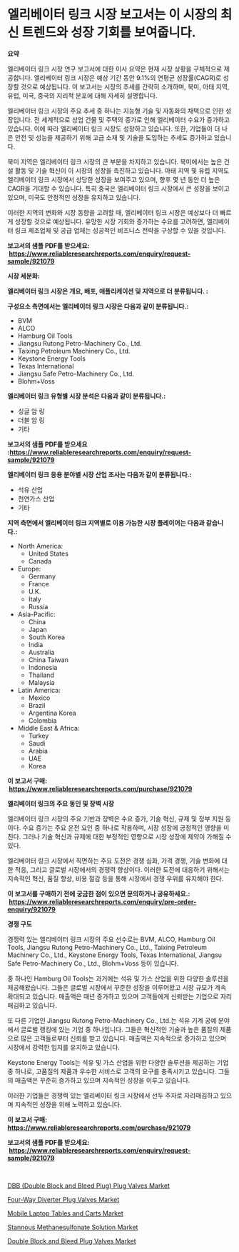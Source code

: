 <p><h1>엘리베이터 링크 시장 보고서는 이 시장의 최신 트렌드와 성장 기회를 보여줍니다.</h1></p><p><strong>요약</strong></p>
<p><p>엘리베이터 링크 시장 연구 보고서에 대한 이사 요약은 현재 시장 상황을 구체적으로 제공합니다. 엘리베이터 링크 시장은 예상 기간 동안 9.1%의 연평균 성장률(CAGR)로 성장할 것으로 예상됩니다. 이 보고서는 시장의 추세를 간략히 소개하며, 북미, 아태 지역, 유럽, 미국, 중국의 지리적 분포에 대해 자세히 설명합니다.</p><p>엘리베이터 링크 시장의 주요 추세 중 하나는 지능형 기술 및 자동화의 채택으로 인한 성장입니다. 전 세계적으로 상업 건물 및 주택의 증가로 인해 엘리베이터 수요가 증가하고 있습니다. 이에 따라 엘리베이터 링크 시장도 성장하고 있습니다. 또한, 기업들이 더 나은 안전 및 성능을 제공하기 위해 고급 소재 및 기술을 도입하는 추세도 증가하고 있습니다.</p><p>북미 지역은 엘리베이터 링크 시장의 큰 부분을 차지하고 있습니다. 북미에서는 높은 건설 활동 및 기술 혁신이 이 시장의 성장을 촉진하고 있습니다. 아태 지역 및 유럽 지역도 엘리베이터 링크 시장에서 상당한 성장을 보여주고 있으며, 향후 몇 년 동안 더 높은 CAGR을 기대할 수 있습니다. 특히 중국은 엘리베이터 링크 시장에서 큰 성장을 보이고 있으며, 미국도 안정적인 성장을 유지하고 있습니다.</p><p>이러한 지역의 변화와 시장 동향을 고려할 때, 엘리베이터 링크 시장은 예상보다 더 빠르게 성장할 것으로 예상됩니다. 유망한 시장 기회와 증가하는 수요를 고려하면, 엘리베이터 링크 제조업체 및 공급 업체는 성공적인 비즈니스 전략을 구상할 수 있을 것입니다.</p></p>
<p><strong>보고서의 샘플 PDF를 받으세요: &nbsp;<a href="https://www.reliableresearchreports.com/enquiry/request-sample/921079">https://www.reliableresearchreports.com/enquiry/request-sample/921079</a></strong></p>
<p><strong>시장 세분화:</strong></p>
<p><strong> 엘리베이터 링크 시장은 개요, 배포, 애플리케이션 및 지역으로 더 분류됩니다. :</strong></p>
<p><strong>구성요소 측면에서는 엘리베이터 링크 시장은 다음과 같이 분류됩니다.:</strong></p>
<p><ul><li>BVM</li><li>ALCO</li><li>Hamburg Oil Tools</li><li>Jiangsu Rutong Petro-Machinery Co., Ltd.</li><li>Taixing Petroleum Machinery Co., Ltd.</li><li>Keystone Energy Tools</li><li>Texas International</li><li>Jiangsu Safe Petro-Machinery Co., Ltd.</li><li>Blohm+Voss</li></ul></p>
<p><strong> 엘리베이터 링크 유형별 시장 분석은 다음과 같이 분류됩니다.:</strong></p>
<p><ul><li>싱글 암 링</li><li>더블 암 링</li><li>기타</li></ul></p>
<p><strong>보고서의 샘플 PDF를 받으세요 :<a href="https://www.reliableresearchreports.com/enquiry/request-sample/921079">https://www.reliableresearchreports.com/enquiry/request-sample/921079</a></strong></p>
<p><strong> 엘리베이터 링크 응용 분야별 시장 산업 조사는 다음과 같이 분류됩니다.:</strong></p>
<p><ul><li>석유 산업</li><li>천연가스 산업</li><li>기타</li></ul></p>
<p><strong>지역 측면에서 엘리베이터 링크 지역별로 이용 가능한 시장 플레이어는 다음과 같습니다.:</strong></p>
<p><ul>
    <li>
        North America:
        <ul>
            <li>United States</li>
            <li>Canada</li>
        </ul>
    </li>
    <li>
        Europe:
        <ul>
            <li>Germany</li>
            <li>France</li>
            <li>U.K.</li>
            <li>Italy</li>
            <li>Russia</li>
        </ul>
    </li>
    <li>
        Asia-Pacific:
        <ul>
            <li>China</li>
            <li>Japan</li>
            <li>South Korea</li>
            <li>India</li>
            <li>Australia</li>
            <li>China Taiwan</li>
            <li>Indonesia</li>
            <li>Thailand</li>
            <li>Malaysia</li>
        </ul>
    </li>
    <li>
        Latin America:
        <ul>
            <li>Mexico</li>
            <li>Brazil</li>
            <li>Argentina Korea</li>
            <li>Colombia</li>
        </ul>
    </li>
    <li>
        Middle East & Africa:
        <ul>
            <li>Turkey</li>
            <li>Saudi</li>
            <li>Arabia</li>
            <li>UAE</li>
            <li>Korea</li>
        </ul>
    </li>
    </ul></p>
<p><strong>이 보고서 구매: &nbsp;<a href="https://www.reliableresearchreports.com/purchase/921079">https://www.reliableresearchreports.com/purchase/921079</a></strong></p>
<p><strong>엘리베이터 링크의 주요 동인 및 장벽 시장</strong></p>
<p><p>엘리베이터 링크 시장의 주요 기반과 장벽은 수요 증가, 기술 혁신, 규제 및 정부 지원 등이다. 수요 증가는 주요 운전 요인 중 하나로 작용하며, 시장 성장에 긍정적인 영향을 미친다. 그러나 기술 혁신과 규제에 대한 부정적인 영향으로 시장 성장에 제약이 가해질 수 있다.</p><p>엘리베이터 링크 시장에서 직면하는 주요 도전은 경쟁 심화, 가격 경쟁, 기술 변화에 대한 적응, 그리고 글로벌 시장에서의 경쟁력 향상이다. 이러한 도전에 대응하기 위해서는 지속적인 혁신, 품질 향상, 비용 절감 등을 통해 시장에서 경쟁 우위를 유지해야 한다.</p></p>
<p><strong>이 보고서를 구매하기 전에 궁금한 점이 있으면 문의하거나 공유하세요.: &nbsp;<a href="https://www.reliableresearchreports.com/enquiry/pre-order-enquiry/921079">https://www.reliableresearchreports.com/enquiry/pre-order-enquiry/921079</a></strong></p>
<p><strong>경쟁 구도</strong></p>
<p><p>경쟁력 있는 엘리베이터 링크 시장의 주요 선수로는 BVM, ALCO, Hamburg Oil Tools, Jiangsu Rutong Petro-Machinery Co., Ltd., Taixing Petroleum Machinery Co., Ltd., Keystone Energy Tools, Texas International, Jiangsu Safe Petro-Machinery Co., Ltd., Blohm+Voss 등이 있습니다.</p><p>중 하나인 Hamburg Oil Tools는 과거에는 석유 및 가스 산업을 위한 다양한 솔루션을 제공해왔습니다. 그들은 글로벌 시장에서 꾸준한 성장을 이루어왔고 시장 규모가 계속 확대되고 있습니다. 매출액은 매년 증가하고 있으며 고객들에게 신뢰받는 기업으로 자리매김하고 있습니다.</p><p>또 다른 기업인 Jiangsu Rutong Petro-Machinery Co., Ltd.는 석유 기계 공예 분야에서 글로벌 랭킹에 있는 기업 중 하나입니다. 그들은 혁신적인 기술과 높은 품질의 제품으로 많은 고객들로부터 신뢰를 받고 있습니다. 매출액은 지속적으로 증가하고 있으며 시장에서 강력한 입지를 유지하고 있습니다.</p><p>Keystone Energy Tools는 석유 및 가스 산업을 위한 다양한 솔루션을 제공하는 기업 중 하나로, 고품질의 제품과 우수한 서비스로 고객의 요구를 충족시키고 있습니다. 그들의 매출액은 꾸준히 증가하고 있으며 지속적인 성장을 이루고 있습니다.</p><p>이러한 기업들은 경쟁력 있는 엘리베이터 링크 시장에서 선두 주자로 자리매김하고 있으며 지속적인 성장을 위해 노력하고 있습니다.</p></p>
<p><strong>이 보고서 구매: &nbsp; <a href="https://www.reliableresearchreports.com/purchase/921079">https://www.reliableresearchreports.com/purchase/921079</a></strong></p>
<p><strong>보고서의 샘플 PDF를 받으세요: &nbsp;<a href="https://www.reliableresearchreports.com/enquiry/request-sample/921079">https://www.reliableresearchreports.com/enquiry/request-sample/921079</a></strong><strong></strong></p>
<p>&nbsp;</p>
<p><p><a href="https://github.com/beatblasta/Market-Research-Report-List-2/blob/main/dbb-double-block-and-bleed-plug-plug-valves-market.md">DBB (Double Block and Bleed Plug) Plug Valves Market</a></p><p><a href="https://github.com/angelajermaine/Market-Research-Report-List-2/blob/main/four-way-diverter-plug-valves-market.md">Four-Way Diverter Plug Valves Market</a></p><p><a href="https://issuu.com/reportprime-2/docs/mobile-laptop-tables-and-carts-market-size-2030.pp">Mobile Laptop Tables and Carts Market</a></p><p><a href="https://issuu.com/reportprime-2/docs/stannous-methanesulfonate-solution-market-size-203">Stannous Methanesulfonate Solution Market</a></p><p><a href="https://github.com/shotows/Market-Research-Report-List-1/blob/main/double-block-and-bleed-plug-valves-market.md">Double Block and Bleed Plug Valves Market</a></p></p>